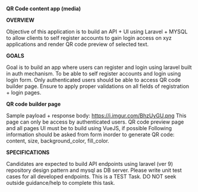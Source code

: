 **QR Code content app (media)**

**OVERVIEW**

Objective of this application is to build an API + UI using Laravel + MYSQL to allow clients to self register accounts to gain login access on xyz applications and render QR code preview of selected text.

**GOALS**

Goal is to build an app where users can register and login using laravel built in auth mechanism.
To be able to self register accounts and login using login form.
Only authenticated users should be able to access QR code builder page.
Ensure to apply proper validations on all fields of registration + login pages.

**QR code builder page**

Sample payload + response body: https://i.imgur.com/BhzUyGU.png This page can only be access by authenticated users.
QR code preview page and all pages UI must be to build using VueJS, if possible Following information should be asked from form inorder to generate QR code: content, size, background_color, fill_color.

**SPECIFICATIONS**

Candidates are expected to build API endpoints using laravel (ver 9) repository design pattern and mysql as DB server.
Please write unit test cases for all developed endpoints. This is a TEST Task. DO NOT seek outside guidance/help to complete this task.
